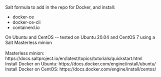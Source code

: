 Salt formula to add in the repo for Docker, and install:
 * docker-ce
 * docker-ce-cli
 * containerd.io
 <a/>
On Ubuntu and CentOS -- tested on Ubuntu 20.04 and CentOS 7 using a Salt Masterless minion
<br><br>
Masterless minion: https://docs.saltproject.io/en/latest/topics/tutorials/quickstart.html
<br>
Install Docker on Ubuntu: https://docs.docker.com/engine/install/ubuntu/
<br>
Install Docker on CentOS: https://docs.docker.com/engine/install/centos/
